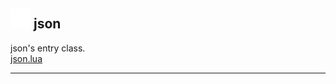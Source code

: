 ## <img src="../../.gitbook/assets/base.png" width="32" height="32" /> json
json's entry class.<br>[json.lua](https://github.com/rxi/json.lua)<br>


--------